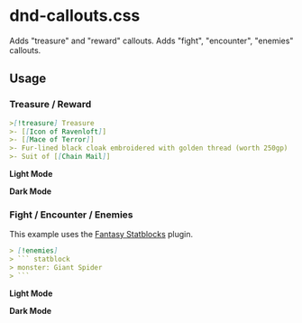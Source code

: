 # dnd-callouts.css
Adds "treasure" and "reward" callouts.
Adds "fight", "encounter", "enemies" callouts.

## Usage

### Treasure / Reward

```md
>[!treasure] Treasure
>- [[Icon of Ravenloft]]
>- [[Mace of Terror]]
>- Fur-lined black cloak embroidered with golden thread (worth 250gp)
>- Suit of [[Chain Mail]]
```

**Light Mode**



**Dark Mode**



### Fight / Encounter / Enemies

This example uses the [Fantasy Statblocks](https://github.com/javalent/fantasy-statblocks) plugin.

```md
> [!enemies]
> ``` statblock
> monster: Giant Spider
> ```
```

**Light Mode**



**Dark Mode**


